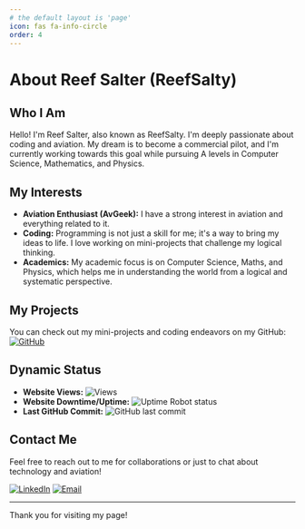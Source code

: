 ```yaml
---
# the default layout is 'page'
icon: fas fa-info-circle
order: 4
---
```

# About Reef Salter (ReefSalty)

## Who I Am
Hello! I'm Reef Salter, also known as ReefSalty. I'm deeply passionate about coding and aviation. My dream is to become a commercial pilot, and I'm currently working towards this goal while pursuing A levels in Computer Science, Mathematics, and Physics.

## My Interests
- **Aviation Enthusiast (AvGeek):** I have a strong interest in aviation and everything related to it.
- **Coding:** Programming is not just a skill for me; it's a way to bring my ideas to life. I love working on mini-projects that challenge my logical thinking.
- **Academics:** My academic focus is on Computer Science, Maths, and Physics, which helps me in understanding the world from a logical and systematic perspective.

## My Projects
You can check out my mini-projects and coding endeavors on my GitHub:
[![GitHub](https://img.shields.io/github/followers/ReefSalty?label=Follow%20%40ReefSalty&style=social)](https://github.com/ReefSalty)

## Dynamic Status
- **Website Views:** ![Views](https://visitor-badge.glitch.me/badge?page_id=ReefSalty.ReefSalty)
- **Website Downtime/Uptime:** ![Uptime Robot status](https://img.shields.io/uptimerobot/status/m795684080-ddf221ed03da6894907f117e)
- **Last GitHub Commit:** ![GitHub last commit](https://img.shields.io/github/last-commit/ReefSalty/ReefSalty)

## Contact Me
Feel free to reach out to me for collaborations or just to chat about technology and aviation!

[![LinkedIn](https://img.shields.io/badge/LinkedIn-Contact%20Me-blue)](https://linkedin.com/in/reefsalter/)
[![Email](https://img.shields.io/badge/Email-reefsalty%40email.com-blue)](mailto:hi@reefsalty.co.uk)

---

Thank you for visiting my page!
